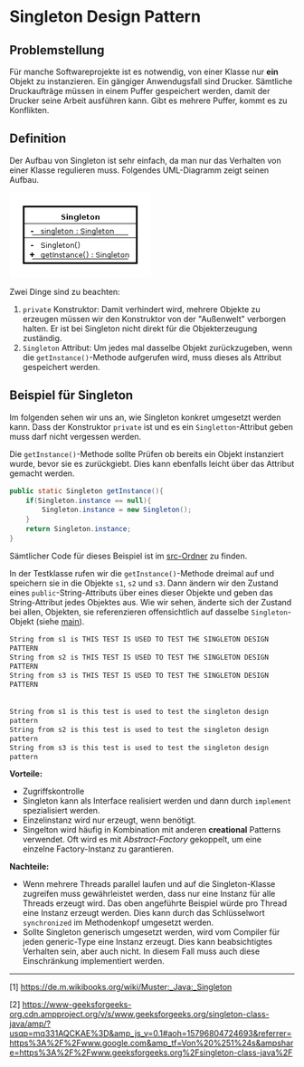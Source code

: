 # Singleton Design Pattern

## Problemstellung

Für manche Softwareprojekte ist es notwendig, von einer Klasse nur **ein** Objekt zu instanzieren. Ein gängiger Anwendugsfall sind Drucker. Sämtliche Druckaufträge müssen in einem Puffer gespeichert werden, damit der Drucker seine Arbeit ausführen kann. Gibt es mehrere Puffer, kommt es zu Konflikten.

## Definition

Der Aufbau von Singleton ist sehr einfach, da man nur das Verhalten von einer Klasse regulieren muss. Folgendes UML-Diagramm zeigt seinen Aufbau.

![](img/uml.png)

Zwei Dinge sind zu beachten:

1. `private` Konstruktor: Damit verhindert wird, mehrere Objekte zu erzeugen müssen wir den Konstruktor von der "Außenwelt" verborgen halten. Er ist bei Singleton nicht direkt für die Objekterzeugung zuständig.
2. `Singleton` Attribut: Um jedes mal dasselbe Objekt zurückzugeben, wenn die `getInstance()`-Methode  aufgerufen wird, muss dieses als Attribut gespeichert werden.

## Beispiel für Singleton

Im folgenden sehen wir uns an, wie Singleton konkret umgesetzt werden kann. Dass der Konstruktor `private` ist und es ein `Singletton`-Attribut geben muss darf nicht vergessen werden. 

Die `getInstance()`-Methode sollte Prüfen ob bereits ein Objekt instanziert wurde, bevor sie es zurückgiebt. Dies kann ebenfalls leicht über das Attribut gemacht werden.

```Java
public static Singleton getInstance(){          
	if(Singleton.instance == null){
		Singleton.instance = new Singleton();
    }
    return Singleton.instance;
}
```

Sämtlicher Code für dieses Beispiel ist im [src-Ordner](src) zu finden.

In der Testklasse rufen wir die `getInstance()`-Methode dreimal auf und speichern sie in die Objekte `s1`, `s2` und `s3`. Dann ändern wir den Zustand eines `public`-String-Attributs über eines dieser Objekte und geben das String-Attribut jedes Objektes aus. Wie wir sehen, änderte sich der Zustand bei allen, Objekten, sie referenzieren offensichtlich auf dasselbe `Singleton`-Objekt (siehe [main](src/TestKlasse.java)).

```Shell
String from s1 is THIS TEST IS USED TO TEST THE SINGLETON DESIGN PATTERN
String from s2 is THIS TEST IS USED TO TEST THE SINGLETON DESIGN PATTERN
String from s3 is THIS TEST IS USED TO TEST THE SINGLETON DESIGN PATTERN


String from s1 is this test is used to test the singleton design pattern
String from s2 is this test is used to test the singleton design pattern
String from s3 is this test is used to test the singleton design pattern
```



**Vorteile:**

* Zugriffskontrolle 
* Singleton kann als Interface realisiert werden und dann durch `implement` spezialisiert werden.
* Einzelinstanz wird nur erzeugt, wenn benötigt.
* Singelton wird häufig in Kombination mit anderen **creational** Patterns verwendet. Oft wird es mit *Abstract-Factory* gekoppelt, um eine einzelne Factory-Instanz zu garantieren.



**Nachteile:**

* Wenn mehrere Threads parallel laufen und auf die Singleton-Klasse zugreifen muss gewährleistet werden, dass nur eine Instanz für alle Threads erzeugt wird. Das oben angeführte Beispiel würde pro Thread eine Instanz erzeugt werden. Dies kann durch das Schlüsselwort `synchronized` im Methodenkopf umgesetzt werden.
* Sollte Singleton generisch umgesetzt werden, wird vom Compiler für jeden generic-Type eine Instanz erzeugt. Dies kann beabsichtigtes Verhalten sein, aber auch nicht. In diesem Fall muss auch diese Einschränkung implementiert werden.

---

[1] https://de.m.wikibooks.org/wiki/Muster:_Java:_Singleton

[2] https://www-geeksforgeeks-org.cdn.ampproject.org/v/s/www.geeksforgeeks.org/singleton-class-java/amp/?usqp=mq331AQCKAE%3D&amp_js_v=0.1#aoh=15796804724693&referrer=https%3A%2F%2Fwww.google.com&amp_tf=Von%20%251%24s&ampshare=https%3A%2F%2Fwww.geeksforgeeks.org%2Fsingleton-class-java%2F